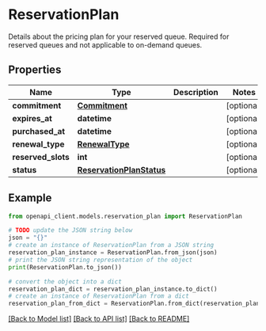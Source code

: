 # ReservationPlan

Details about the pricing plan for your reserved queue. Required for reserved queues and not applicable to on-demand queues.

## Properties

Name | Type | Description | Notes
------------ | ------------- | ------------- | -------------
**commitment** | [**Commitment**](Commitment.md) |  | [optional] 
**expires_at** | **datetime** |  | [optional] 
**purchased_at** | **datetime** |  | [optional] 
**renewal_type** | [**RenewalType**](RenewalType.md) |  | [optional] 
**reserved_slots** | **int** |  | [optional] 
**status** | [**ReservationPlanStatus**](ReservationPlanStatus.md) |  | [optional] 

## Example

```python
from openapi_client.models.reservation_plan import ReservationPlan

# TODO update the JSON string below
json = "{}"
# create an instance of ReservationPlan from a JSON string
reservation_plan_instance = ReservationPlan.from_json(json)
# print the JSON string representation of the object
print(ReservationPlan.to_json())

# convert the object into a dict
reservation_plan_dict = reservation_plan_instance.to_dict()
# create an instance of ReservationPlan from a dict
reservation_plan_from_dict = ReservationPlan.from_dict(reservation_plan_dict)
```
[[Back to Model list]](../README.md#documentation-for-models) [[Back to API list]](../README.md#documentation-for-api-endpoints) [[Back to README]](../README.md)


